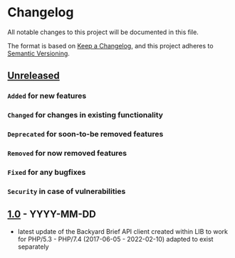 # Changelog
All notable changes to this project will be documented in this file.

The format is based on [Keep a Changelog](https://keepachangelog.com/en/1.0.0/),
and this project adheres to [Semantic Versioning](https://semver.org/spec/v2.0.0.html).

## [Unreleased]
### `Added` for new features

### `Changed` for changes in existing functionality

### `Deprecated` for soon-to-be removed features

### `Removed` for now removed features

### `Fixed` for any bugfixes

### `Security` in case of vulnerabilities

## [1.0] - YYYY-MM-DD
- latest update of the Backyard Brief API client created within LIB to work for PHP/5.3 - PHP/7.4 (2017-06-05 - 2022-02-10) adapted to exist separately

[Unreleased]: https://github.com/WorkOfStan/seablast-brief-api-client/compare/v0.1...HEAD
[1.0]: https://github.com/WorkOfStan/seablast-brief-api-client/releases/tag/v1.0
